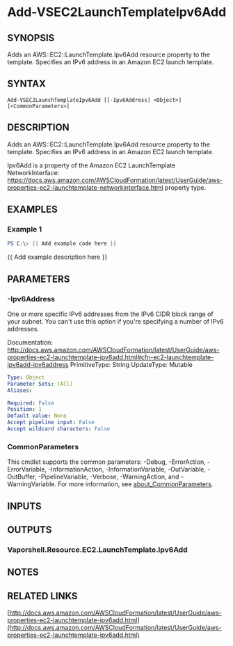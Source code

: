 # Add-VSEC2LaunchTemplateIpv6Add

## SYNOPSIS
Adds an AWS::EC2::LaunchTemplate.Ipv6Add resource property to the template.
Specifies an IPv6 address in an Amazon EC2 launch template.

## SYNTAX

```
Add-VSEC2LaunchTemplateIpv6Add [[-Ipv6Address] <Object>] [<CommonParameters>]
```

## DESCRIPTION
Adds an AWS::EC2::LaunchTemplate.Ipv6Add resource property to the template.
Specifies an IPv6 address in an Amazon EC2 launch template.

Ipv6Add is a property of the Amazon EC2 LaunchTemplate NetworkInterface: https://docs.aws.amazon.com/AWSCloudFormation/latest/UserGuide/aws-properties-ec2-launchtemplate-networkinterface.html property type.

## EXAMPLES

### Example 1
```powershell
PS C:\> {{ Add example code here }}
```

{{ Add example description here }}

## PARAMETERS

### -Ipv6Address
One or more specific IPv6 addresses from the IPv6 CIDR block range of your subnet.
You can't use this option if you're specifying a number of IPv6 addresses.

Documentation: http://docs.aws.amazon.com/AWSCloudFormation/latest/UserGuide/aws-properties-ec2-launchtemplate-ipv6add.html#cfn-ec2-launchtemplate-ipv6add-ipv6address
PrimitiveType: String
UpdateType: Mutable

```yaml
Type: Object
Parameter Sets: (All)
Aliases:

Required: False
Position: 1
Default value: None
Accept pipeline input: False
Accept wildcard characters: False
```

### CommonParameters
This cmdlet supports the common parameters: -Debug, -ErrorAction, -ErrorVariable, -InformationAction, -InformationVariable, -OutVariable, -OutBuffer, -PipelineVariable, -Verbose, -WarningAction, and -WarningVariable. For more information, see [about_CommonParameters](http://go.microsoft.com/fwlink/?LinkID=113216).

## INPUTS

## OUTPUTS

### Vaporshell.Resource.EC2.LaunchTemplate.Ipv6Add
## NOTES

## RELATED LINKS

[http://docs.aws.amazon.com/AWSCloudFormation/latest/UserGuide/aws-properties-ec2-launchtemplate-ipv6add.html](http://docs.aws.amazon.com/AWSCloudFormation/latest/UserGuide/aws-properties-ec2-launchtemplate-ipv6add.html)

